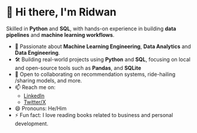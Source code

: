  # 🙋 Hi there, I'm Ridwan

Skilled in **Python** and **SQL**, with hands-on experience in
building **data pipelines** and **machine learning workflows**.

- 👀 Passionate about **Machine Learning Engineering**, **Data Analytics**
  and **Data Engineering**.
- 🛠️ Building real-world projects using **Python** and **SQL**,
     focusing on local and open-source tools such as **Pandas**,
     and **SQLite**
- 💞️ Open to collaborating on recommendation systems, ride-hailing
  /sharing models, and more.
- 📫 Reach me on:
  - [LinkedIn](https://www.linkedin.com/in/ridwanayinde)
  - [Twitter/X](https://x.com/RidwanAyinde25)
- 😄 Pronouns: He/Him
- ⚡ Fun fact: I love reading books related to business and personal development.
  
<!---
Ridwanayinde/Ridwanayinde is a ✨ special ✨ repository because its `README.md` 
(this file) appears on your GitHub profile.
You can click the Preview link to take a look at your changes.
--->
